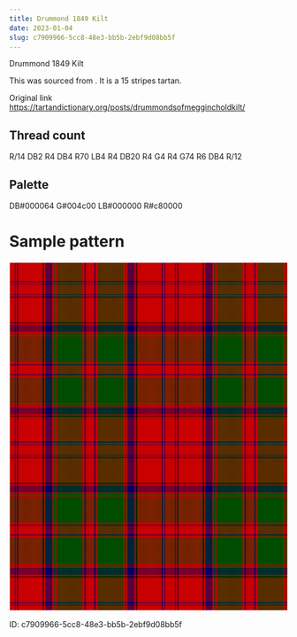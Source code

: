 ```yaml
---
title: Drummond 1849 Kilt
date: 2023-01-04
slug: c7909966-5cc8-48e3-bb5b-2ebf9d08bb5f
---
```

Drummond 1849 Kilt

This was sourced from <no value>.  It is a 15 stripes tartan.

Original link https://tartandictionary.org/posts/drummondsofmeggincholdkilt/

## Thread count
R/14 DB2 R4 DB4 R70 LB4 R4 DB20 R4 G4 R4 G74 R6 DB4 R/12

## Palette
DB#000064 G#004c00 LB#000000 R#c80000

# Sample pattern

![Tartan detail](tartan.png "R/14 DB2 R4 DB4 R70 LB4 R4 DB20 R4 G4 R4 G74 R6 DB4 R/12 tartan")

ID: c7909966-5cc8-48e3-bb5b-2ebf9d08bb5f
